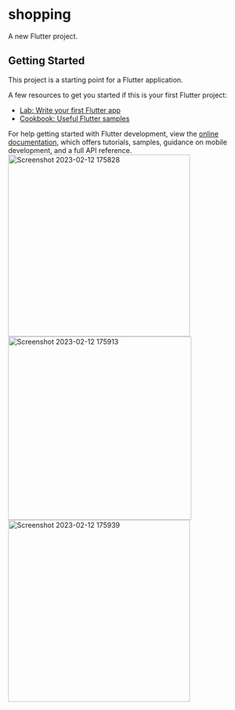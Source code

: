 # shopping

A new Flutter project.

## Getting Started

This project is a starting point for a Flutter application.

A few resources to get you started if this is your first Flutter project:

- [Lab: Write your first Flutter app](https://docs.flutter.dev/get-started/codelab)
- [Cookbook: Useful Flutter samples](https://docs.flutter.dev/cookbook)

For help getting started with Flutter development, view the
[online documentation](https://docs.flutter.dev/), which offers tutorials,
samples, guidance on mobile development, and a full API reference.
<img width="371" alt="Screenshot 2023-02-12 175828" src="https://user-images.githubusercontent.com/116253518/218311178-44e53413-c956-4622-8c45-fc531669657d.png">
<img width="374" alt="Screenshot 2023-02-12 175913" src="https://user-images.githubusercontent.com/116253518/218311180-2247e254-8f23-428b-af0e-c1dc113fe5b6.png">
<img width="371" alt="Screenshot 2023-02-12 175939" src="https://user-images.githubusercontent.com/116253518/218311183-8f3a3c68-0f4d-434e-8b4c-129536930d3f.png">
